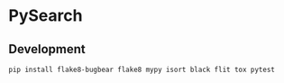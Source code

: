 # PySearch

## Development

```sh
pip install flake8-bugbear flake8 mypy isort black flit tox pytest
```
